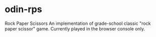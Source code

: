 # odin-rps
Rock Paper Scissors
An implementation of grade-school classic "rock paper scissor" game.
Currently played in the browser console only.